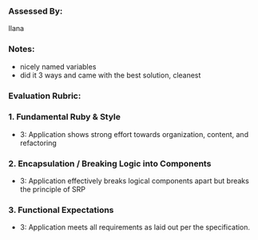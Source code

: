 ### Assessed By:
Ilana
### Notes:
- nicely named variables
- did it 3 ways and came with the best solution, cleanest 

### Evaluation Rubric:

### 1. Fundamental Ruby & Style

* 3:  Application shows strong effort towards organization, content, and refactoring

### 2. Encapsulation / Breaking Logic into Components

* 3: Application effectively breaks logical components apart but breaks the principle of SRP

### 3. Functional Expectations

* 3: Application meets all requirements as laid out per the specification.
